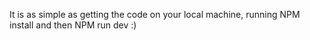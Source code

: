 It is as simple as getting the code on your local machine, running NPM install and then NPM run dev :) 
